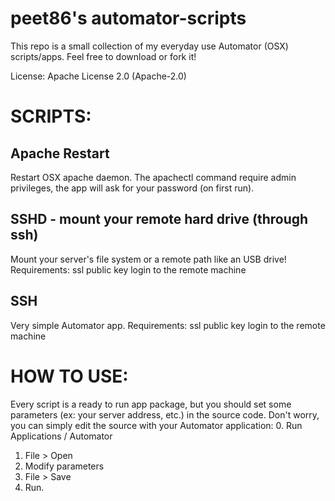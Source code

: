 peet86's automator-scripts
=================
This repo is a small collection of my everyday use Automator (OSX) scripts/apps. 
Feel free to download or fork it!

License: 
Apache License 2.0 (Apache-2.0) 


SCRIPTS:
========

Apache Restart 
---------------
Restart OSX apache daemon. 
The apachectl command require admin privileges, the app will ask for your password (on first run).


SSHD - mount your remote hard drive (through ssh) 
--------------------------------------------------
Mount your server's file system or a remote path like an USB drive!
Requirements: ssl public key login to the remote machine


SSH 
----
Very simple Automator app. 
Requirements: ssl public key login to the remote machine
 

HOW TO USE:
===========
Every script is a ready to run app package, but you should set some parameters (ex: your server address, etc.) in the source code. 
Don't worry, you can simply edit the source with your Automator application:
0. Run Applications / Automator
1. File > Open
2. Modify parameters
3. File > Save 
4. Run.